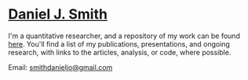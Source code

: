 [Daniel J. Smith](https://smithdj.github.io)
===

I'm a quantitative researcher, and a repository of my work can be found [here](https://smithdj.github.io). You'll find a list of my publications, presentations, and ongoing research, with links to the articles, analysis, or code, where possible.

Email: smithdanieljo@gmail.com
